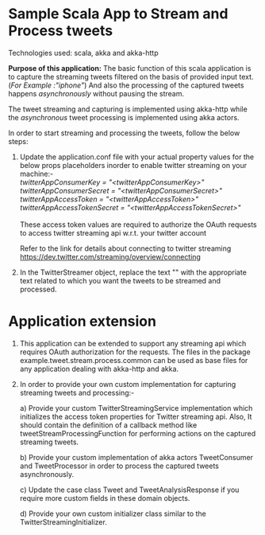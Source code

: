 # Sample Scala App to Stream and Process tweets
  Technologies used: scala, akka and akka-http 

**Purpose of this application:**
  The basic function of this scala application is to capture the streaming tweets filtered on the basis of provided input text. (_For Example :"iphone"_)
  And also the processing of the captured tweets happens _asynchronously_ without pausing the stream. 

  The tweet streaming and capturing is implemented using akka-http while the _asynchronous_ tweet processing is implemented using akka actors.

In order to start streaming and processing the tweets, follow the below steps:

1) Update the application.conf file with your actual property values for the below props placeholders inorder to enable 
   twitter streaming on your machine:-
   <br/><i>
    twitterAppConsumerKey = "\<twitterAppConsumerKey\>"<br/>
    twitterAppConsumerSecret = "\<twitterAppConsumerSecret\>"<br/>
    twitterAppAccessToken = "\<twitterAppAccessToken\>"<br/>
    twitterAppAccessTokenSecret = "\<twitterAppAccessTokenSecret\>"<br/></i><br/>
    These access token values are required to authorize the OAuth requests to access twitter streaming api w.r.t. your twitter account<br/>
    
    Refer to the link for details about connecting to twitter streaming https://dev.twitter.com/streaming/overview/connecting
    
2) In the TwitterStreamer object, replace the text "<Text to Filter Streaming tweets>"  with the appropriate text related 
   to which you want the tweets to be streamed and processed.
 
# Application extension   
1) This application can be extended to support any streaming api which requires OAuth authorization for the requests.
   The files in the package example.tweet.stream.process.common can be used as base files for any application dealing with akka-http
   and akka.

2) In order to provide your own custom implementation for capturing streaming tweets and processing:-
   
   a) Provide your custom TwitterStreamingService implementation which initializes the access token properties for Twitter streaming api.
      Also, It should contain the definition of a callback method like tweetStreamProcessingFunction for performing actions 
      on the captured streaming tweets.
      
   b) Provide your custom implementation of akka actors TweetConsumer and TweetProcessor in order to process the captured 
      tweets asynchronously.
      
   c) Update the case class Tweet and TweetAnalysisResponse if you require more custom fields in these domain objects.
      
   d) Provide your own custom initializer class similar to the TwitterStreamingInitializer.   
    
    
    
